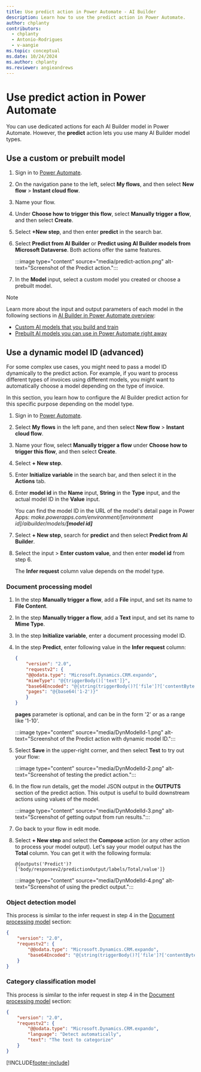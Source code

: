 ```yaml
---
title: Use predict action in Power Automate - AI Builder
description: Learn how to use the predict action in Power Automate.
author: chplanty
contributors:
  - chplanty
  - Antonio-Rodrigues
  - v-aangie
ms.topic: conceptual
ms.date: 10/24/2024
ms.author: chplanty
ms.reviewer: angieandrews
---
```


# Use predict action in Power Automate

You can use dedicated actions for each AI Builder model in Power Automate. However, the **predict** action lets you use many AI Builder model types.

## Use a custom or prebuilt model

1. Sign in to [Power Automate](https://make.powerautomate.com/).

1. On the navigation pane to the left, select **My flows**, and then select **New flow** > **Instant cloud flow**.

1. Name your flow.

1. Under **Choose how to trigger this flow**, select **Manually trigger a flow**, and then select **Create**.

1. Select **+New step**, and then enter **predict** in the search bar.

1. Select **Predict from AI Builder** or **Predict using AI Builder models from Microsoft Dataverse**. Both actions offer the same features.

    :::image type="content" source="media/predict-action.png" alt-text="Screenshot of the Predict action.":::

1. In the **Model** input, select a custom model you created or choose a prebuilt model.

> [!NOTE]
> Learn more about the input and output parameters of each model in the following sections in [AI Builder in Power Automate overview](use-in-flow-overview.md):
>- [Custom AI models that you build and train](use-in-flow-overview.md#custom-ai-models-that-you-build-and-train)
>- [Prebuilt AI models you can use in Power Automate right away](use-in-flow-overview.md#custom-ai-models-that-you-build-and-train)

## Use a dynamic model ID (advanced)

For some complex use cases, you might need to pass a model ID dynamically to the predict action. For example, if you want to process different types of invoices using different models, you might want to automatically choose a model depending on the type of invoice.

In this section, you learn how to configure the AI Builder predict action for this specific purpose depending on the model type.

1. Sign in to [Power Automate](https://make.powerautomate.com/).

1. Select **My flows** in the left pane, and then select **New flow** > **Instant cloud flow**.

1. Name your flow, select **Manually trigger a flow** under **Choose how to trigger this flow**, and then select **Create**.

1. Select **+ New step**.

1. Enter **Initialize variable** in the search bar, and then select it in the **Actions** tab.

1. Enter **model id** in the **Name** input, **String** in the **Type** input, and the actual model ID in the **Value** input.

   You can find the model ID in the URL of the model's detail page in Power Apps:
   *make.powerapps.com/environment/[environment id]/aibuilder/models/**[model id]***

1. Select **+ New step**, search for **predict** and then select **Predict from AI Builder**.

1. Select the input > **Enter custom value**, and then enter **model id** from step 6.

   The **Infer request** column value depends on the model type.

### Document processing model

1. In the step **Manually trigger a flow**, add a **File** input, and set its name to **File Content**.
1. In the step **Manually trigger a flow**, add a **Text** input, and set its name to **Mime Type**.
1. In the step **Initialize variable**, enter a document processing model ID.
1. In the step **Predict**, enter following value in the **Infer request** column:

    ```json
    {
        "version": "2.0",
        "requestv2": {
        "@@odata.type": "Microsoft.Dynamics.CRM.expando",
        "mimeType": "@{triggerBody()['text']}",
        "base64Encoded": "@{string(triggerBody()?['file']?['contentBytes'])}",
        "pages": "@{base64('1-2')}"
        }
    }
    ```

    **pages** parameter is optional, and can be in the form '2' or as a range like '1-10'.

    :::image type="content" source="media/DynModelId-1.png" alt-text="Screenshot of the Predict action with dynamic model ID.":::

1. Select **Save** in the upper-right corner, and then select **Test** to try out your flow:

    :::image type="content" source="media/DynModelId-2.png" alt-text="Screenshot of testing the predict action.":::

1. In the flow run details, get the model JSON output in the **OUTPUTS** section of the predict action. This output is useful to build downstream actions using values of the model.

     :::image type="content" source="media/DynModelId-3.png" alt-text="Screenshot of getting output from run results.":::

1. Go back to your flow in edit mode.

1. Select  **+ New step** and select the **Compose** action (or any other action to process your model output). Let's say your model output has the **Total** column. You can get it with the following formula:

    ```
    @{outputs('Predict')?['body/responsev2/predictionOutput/labels/Total/value']}
    ```

    :::image type="content" source="media/DynModelId-4.png" alt-text="Screenshot of using the predict output.":::

### Object detection model

This process is similar to the infer request in step 4 in the [Document processing model](#document-processing-model) section:

```json
{
    "version": "2.0",
    "requestv2": {
        "@@odata.type": "Microsoft.Dynamics.CRM.expando",
        "base64Encoded": "@{string(triggerBody()?['file']?['contentBytes'])}"
    }
}
```

### Category classification model

This process is similar to the infer request in step 4 in the [Document processing model](#document-processing-model) section:

```json
{
    "version": "2.0",
    "requestv2": {
        "@@odata.type": "Microsoft.Dynamics.CRM.expando",
        "language": "Detect automatically",
        "text": "The text to categorize"
    }
}
```

[!INCLUDE[footer-include](includes/footer-banner.md)]

